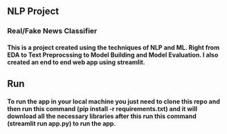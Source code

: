 ## NLP Project
### Real/Fake News Classifier
#### This is a project created using the techniques of NLP and ML. Right from EDA to Text Preprocssing to Model Building and Model Evaluation. I also created an end to end web app using streamlit.

## Run
#### To run the app in your local machine you just need to clone this repo and then run this command (pip install -r requirements.txt) and it will download all the necessary libraries after this run this command (streamlit run app.py) to run the app.